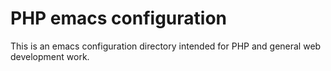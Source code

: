 # PHP emacs configuration

This is an emacs configuration directory intended for PHP and general web
development work.
